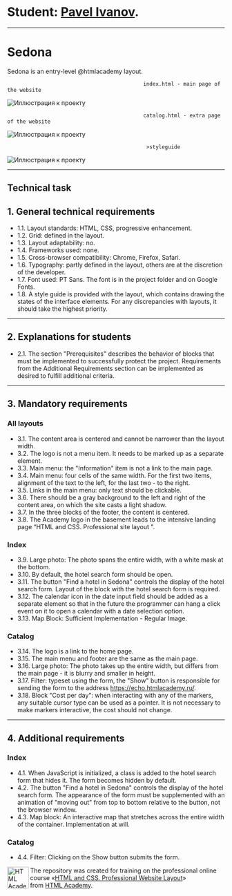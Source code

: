# Student: [Pavel Ivanov](https://vk.com/artist_idiot).

---

# Sedona
Sedona is an entry-level @htmlacademy layout.


                                                index.html - main page of the website


![Иллюстрация к проекту](images/index.jpg)


                                                catalog.html - extra page of the website


![Иллюстрация к проекту](images/catalog.jpg)


                                                 >styleguide


![Иллюстрация к проекту](images/styleguide.jpg)

---

## Technical task

## 1. General technical requirements

* 1.1. Layout standards: HTML, CSS, progressive enhancement.
* 1.2. Grid: defined in the layout.
* 1.3. Layout adaptability: no.
* 1.4. Frameworks used: none.
* 1.5. Cross-browser compatibility: Chrome, Firefox, Safari.
* 1.6. Typography: partly defined in the layout, others are at the discretion of the developer.
* 1.7. Font used: PT Sans. The font is in the project folder and on Google Fonts.
* 1.8. A style guide is provided with the layout, which contains drawing the states of the interface elements. For any discrepancies with layouts, it should take the highest priority.

---

## 2. Explanations for students

* 2.1. The section "Prerequisites" describes the behavior of blocks that must be implemented to successfully protect the project. Requirements from the Additional Requirements section can be implemented as desired to fulfill additional criteria.

---

## 3. Mandatory requirements

### All layouts

* 3.1. The content area is centered and cannot be narrower than the layout width.
* 3.2. The logo is not a menu item. It needs to be marked up as a separate element.
* 3.3. Main menu: the "Information" item is not a link to the main page.
* 3.4. Main menu: four cells of the same width. For the first two items, alignment of the text to the left, for the last two - to the right.
* 3.5. Links in the main menu: only text should be clickable.
* 3.6. There should be a gray background to the left and right of the content area, on which the site casts a light shadow.
* 3.7. In the three blocks of the footer, the content is centered.
* 3.8. The Academy logo in the basement leads to the intensive landing page “HTML and CSS. Professional site layout ".

### Index

* 3.9. Large photo: The photo spans the entire width, with a white mask at the bottom.
* 3.10. By default, the hotel search form should be open.
* 3.11. The button "Find a hotel in Sedona" controls the display of the hotel search form. Layout of the block with the hotel search form is required.
* 3.12. The calendar icon in the date input field should be added as a separate element so that in the future the programmer can hang a click event on it to open a calendar with a date selection option.
* 3.13. Map Block: Sufficient Implementation - Regular Image.

### Catalog

* 3.14. The logo is a link to the home page.
* 3.15. The main menu and footer are the same as the main page.
* 3.16. Large photo: The photo takes up the entire width, but differs from the main page - it is blurry and smaller in height.
* 3.17. Filter: typeset using the form, the "Show" button is responsible for sending the form to the address https://echo.htmlacademy.ru/.
* 3.18. Block "Cost per day": when interacting with any of the markers, any suitable cursor type can be used as a pointer. It is not necessary to make markers interactive, the cost should not change.

---

## 4. Additional requirements

### Index

* 4.1. When JavaScript is initialized, a class is added to the hotel search form that hides it. The form becomes hidden by default.
* 4.2. The button "Find a hotel in Sedona" controls the display of the hotel search form. The appearance of the form must be supplemented with an animation of "moving out" from top to bottom relative to the button, not the browser window.
* 4.3. Map block: An interactive map that stretches across the entire width of the container. Implementation at will.

### Catalog

* 4.4. Filter: Clicking on the Show button submits the form.

<a href="https://htmlacademy.ru/intensive/adaptive"><img align="left" width="50" height="50" alt="HTML Academy" src="https://up.htmlacademy.ru/static/img/intensive/adaptive/logo-for-github-2.png"></a>

The repository was created for training on the professional online course «[HTML and CSS. Professional Website Layout](https://htmlacademy.ru/intensive/adaptive)» from [HTML Academy](https://htmlacademy.ru).

[check-image]: https://github.com/htmlacademy-adaptive/1629453-pink-22/workflows/Project%20check/badge.svg?branch=master
[check-url]: https://github.com/htmlacademy-adaptive/1629453-pink-22/actions
